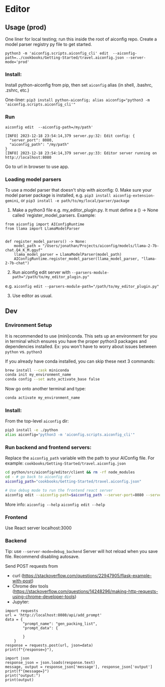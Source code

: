 # Editor

## Usage (prod)

One liner for local testing; run this inside the root of aiconfig repo. Create a model parser registry py file to get started.

`python3 -m 'aiconfig.scripts.aiconfig_cli' edit  --aiconfig-path=../cookbooks/Getting-Started/travel.aiconfig.json --server-mode='prod' `

### Install:

Install python-aiconfig from pip, then set `aiconfig` alias (in shell, .bashrc, .zshrc, etc.)

One-liner:
`pip3 install python-aiconfig; alias aiconfig="python3 -m 'aiconfig.scripts.aiconfig_cli'"`

### Run

`aiconfig edit  --aiconfig-path=/my/path'`

```
[INFO] 2023-12-18 23:54:14,379 server.py:32: Edit config: {
  "server_port": 8080,
  "aiconfig_path": "/my/path"
}
[INFO] 2023-12-18 23:54:14,379 server.py:33: Editor server running on http://localhost:8080
```

Go to url in browser to use app.

### Loading model parsers

To use a model parser that doesn't ship with aiconfig: 0. Make sure your model parser package is installed, e.g.
`pip3 install aiconfig-extension-gemini`, or
`pip3 install -e path/to/my/local/parser/package`

1. Make a python3 file e.g. my_editor_plugin.py. It must define a () -> None called `register_model_parsers.
   Example:

```
from aiconfig import AIConfigRuntime
from llama import LlamaModelParser


def register_model_parsers() -> None:
    model_path = "/Users/jonathan/Projects/aiconfig/models/llama-2-7b-chat.Q4_K_M.gguf"
    llama_model_parser = LlamaModelParser(model_path)
    AIConfigRuntime.register_model_parser(llama_model_parser, "llama-2-7b-chat")
```

2. Run aiconfig edit server with `--parsers-module-path="/path/to/my_editor_plugin.py"`

e.g. `aiconfig edit --parsers-module-path="/path/to/my_editor_plugin.py"`

3. Use editor as usual.

## Dev

### Environment Setup
It is recommended to use (mini)conda. This sets up an environment for you in terminal
which ensures you have the proper python3 packages and dependencies installed.
Ex: you won't have to worry about issues between `python` vs. `python3`

If you already have conda installed, you can skip these next 3 commands:
```bash
brew install --cask miniconda
conda init my_environment_name
conda config --set auto_activate_base false
```

Now go onto another terminal and type:
```bash
conda activate my_environment_name
```

### Install:

From the top-level `aiconfig` dir:
```bash
pip3 install -e ./python
alias aiconfig="python3 -m 'aiconfig.scripts.aiconfig_cli'"
```

### Run backend and frontend servers:
Replace the `aiconfig_path` variable with the path to your AIConfig file. 
For example: `cookbooks/Getting-Started/travel.aiconfig.json`
```bash
cd python/src/aiconfig/editor/client && rm -rf node_modules
cd - # go back to aiconfig dir
aiconfig_path="cookbooks/Getting-Started/travel.aiconfig.json"

# Use debug mode to run the frontend react server
aiconfig edit --aiconfig-path=$aiconfig_path --server-port=8080 --server-mode=debug_servers 
```

More info:
`aiconfig --help`
`aiconfig edit --help`

### Frontend

Use React server localhost:3000

### Backend

Tip: use `--server-mode=debug_backend`
Server will hot reload when you save file. Recommend disabling autosave.

Send POST requests from

- curl (https://stackoverflow.com/questions/22947905/flask-example-with-post)
- Chrome dev tools (https://stackoverflow.com/questions/14248296/making-http-requests-using-chrome-developer-tools)
- Jupyter:

```
import requests
url = 'http://localhost:8080/api/add_prompt'
data = {
        "prompt_name": "gen_packing_list",
        "prompt_data": {

        }
    }
response = requests.post(url, json=data)
print(f"{response=}"),

import json
response_json = json.loads(response.text)
message, output = response_json['message'], response_json['output']
print(f"{message=}")
print("output:")
print(output)
```
